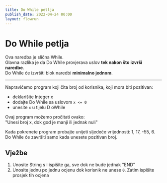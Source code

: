 ```yaml
---
title: Do While petlja
publish_date: 2022-04-24 00:00
layout: flowrun
---
```



# Do While petlja


Ova naredba je slična While.  
Glavna razlika je da Do While provjerava uslov **tek nakon što izvrši naredbe**.  
Do While će izvršiti blok naredbi **minimalno jednom**.

---
Napravićemo program koji čita broj od korisnika, koji mora biti pozitivan:
- deklarišite Integer x
- dodajte Do While sa uslovom `x <= 0`
- unesite `x` u tijelu D oWhile

Ovaj program možemo pročitati ovako:  
"Unesi broj x, dok god je manji ili jednak nuli"

Kada pokrenete program probajte unijeti sljedeće vrijednosti: 1, 17, -55, 6.  
Do While će završiti samo kada unesete pozitivan broj.

<div>
    <div class="flowrun-instance flowrun--editable flowrun-layout-d-o"></div>
</div>


## Vježbe
1. Unosite String s i ispišite ga, sve dok ne bude jednak "END"
1. Unosite jednu po jednu ocjenu dok korisnik ne unese `0`. Zatim ispišite prosjek tih ocjena
